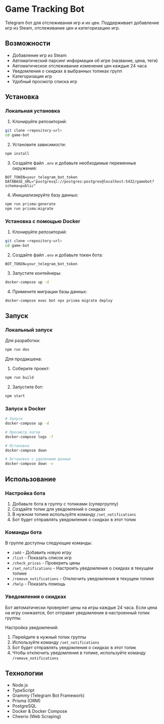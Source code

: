 # Game Tracking Bot

Telegram бот для отслеживания игр и их цен. Поддерживает добавление игр из Steam, отслеживание цен и категоризацию игр.

## Возможности

- Добавление игр из Steam
- Автоматический парсинг информации об игре (название, цена, теги)
- Автоматическое отслеживание изменения цен каждые 24 часа
- Уведомления о скидках в выбранных топиках групп
- Категоризация игр
- Удобный просмотр списка игр

## Установка

### Локальная установка

1. Клонируйте репозиторий:
```bash
git clone <repository-url>
cd game-bot
```

2. Установите зависимости:
```bash
npm install
```

3. Создайте файл `.env` и добавьте необходимые переменные окружения:
```
BOT_TOKEN=your_telegram_bot_token
DATABASE_URL="postgresql://postgres:postgres@localhost:5432/gamebot?schema=public"
```

4. Инициализируйте базу данных:
```bash
npm run prisma:generate
npm run prisma:migrate
```

### Установка с помощью Docker

1. Клонируйте репозиторий:
```bash
git clone <repository-url>
cd game-bot
```

2. Создайте файл `.env` и добавьте токен бота:
```
BOT_TOKEN=your_telegram_bot_token
```

3. Запустите контейнеры:
```bash
docker-compose up -d
```

4. Примените миграции базы данных:
```bash
docker-compose exec bot npx prisma migrate deploy
```

## Запуск

### Локальный запуск

Для разработки:
```bash
npm run dev
```

Для продакшена:
1. Соберите проект:
```bash
npm run build
```

2. Запустите бот:
```bash
npm start
```

### Запуск в Docker

```bash
# Запуск
docker-compose up -d

# Просмотр логов
docker-compose logs -f

# Остановка
docker-compose down

# Остановка с удалением данных
docker-compose down -v
```

## Использование

### Настройка бота

1. Добавьте бота в группу с топиками (супергруппу)
2. Создайте топик для уведомлений о скидках
3. В нужном топике используйте команду `/set_notifications`
4. Бот будет отправлять уведомления о скидках в этот топик

### Команды бота

В группе доступны следующие команды:
- `/add` - Добавить новую игру
- `/list` - Показать список игр
- `/check_prices` - Проверить цены
- `/set_notifications` - Настроить уведомления о скидках в текущем топике
- `/remove_notifications` - Отключить уведомления в текущем топике
- `/help` - Показать помощь

### Уведомления о скидках

Бот автоматически проверяет цены на игры каждые 24 часа. Если цена на игру снижается, бот отправит уведомление в настроенный топик группы.

Настройка уведомлений:
1. Перейдите в нужный топик группы
2. Используйте команду `/set_notifications`
3. Бот будет отправлять уведомления о скидках в этот топик
4. Чтобы отключить уведомления в топике, используйте команду `/remove_notifications`

## Технологии

- Node.js
- TypeScript
- Grammy (Telegram Bot Framework)
- Prisma (ORM)
- PostgreSQL
- Docker & Docker Compose
- Cheerio (Web Scraping)